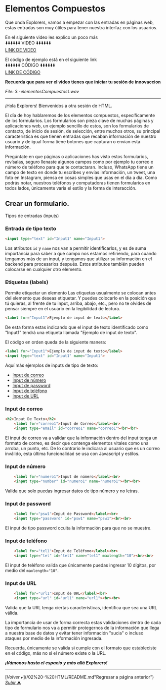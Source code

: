 # Elementos Compuestos

Que onda Explorers, vamos a empezar con las entradas en páginas web, estas entradas son muy útiles para tener nuestra interfaz con los usuarios.

En el siguiente video les explico un poco más<br>
⬇️⬇️⬇️⬇️⬇️⬇️ VIDEO ⬇️⬇️⬇️⬇️⬇️⬇️<br>
[LINK DE VIDEO](https://web.microsoftstream.com/video/fedb8772-5239-4706-9ee4-a347eba21a29)

El código de ejemplo está en el siguiente link<br>
⬇️⬇️⬇️⬇️⬇️⬇️ CÓDIGO ⬇️⬇️⬇️⬇️⬇️⬇️<br>
[LINK DE CÓDIGO](../programas/2.-elementosCompuestos.html)


**Recuerda que para ver el video tienes que iniciar tu sesión de innovaccion**

*File: 3.-elementosCompuestos1.wav*

--------------------------------------------------------------------------------
¡Hola Explorers! Bienvenidos a otra sesión de HTML. 

El día de hoy hablaremos de los elementos compuestos, específicamente de los formularios. 
Los formularios son pieza clave de muchas páginas y aplicaciones web, un ejemplo sencillo de estos, son los formularios de contacto, de inicio de sesión, de selección, entre muchos otros, su principal característica es que tienen entradas que recaban información de nuestro usuario y de igual forma tiene botones que capturan o envian esta información. 

Pregúntate en que páginas o aplicaciones has visto estos formularios, revísalas, seguro llenaste algunos campos como por ejemplo tu correo o número de teléfono para que te contactaran. Incluso, WhatsApp tiene un campo de texto en donde tu escribes y envías información, un tweet, una foto en Instagram, piensa en cosas simples que usas en el día a día. 
Como podrás notar, nuestros teléfonos y computadoras tienen formularios en todos lados, únicamente varía el estilo y la forma de interacción. 
 
## Crear un formulario. 

Tipos de entradas (inputs)

### Entrada de tipo texto
~~~html
<input type="text" id="Input1" name="Input1">
~~~
  
  Los atributos ``id`` y ``name`` nos van a permitir identificarlos, y es de suma importancia para saber a qué campo nos estamos refiriendo, para cuando tengamos más de un input, y tengamos que utilizar su información en el backend para procesarlos después. 
  Estos atributos también pueden colocarse en cualquier otro elemento.

### Etiquetas (labels)
Permite etiquetar un elemento 
Las etiquetas usualmente se colocan antes del elemento que deseas etiquetar. Y puedes colocarlo en la posición que tú quieras, al frente de tu input, arriba, abajo, etc., pero no te olvides de pensar siempre en el usuario en la legibilidad de lectura. 

~~~html
<label for="Input1">Ejemplo de input de texto</label>
~~~

De esta forma estas indicando que el input de texto identificado como "Input1" tendrá una etiqueta llamada "Ejemplo de input de texto". 

El código en orden queda de la siguiente manera: 

~~~html
<label for="Input1">Ejemplo de input de texto</label>
<input type="text" id="Input1" name="Input1">
~~~

Aquí más ejemplos de inputs de tipo de texto:

* [Input de correo](#input-de-correo)
* [Input de número](#input-de-número)
* [Input de password](#input-de-password)
* [Input de teléfono](#input-de-teléfono)
* [Input de URL](#input-de-url)


### Input de correo 
~~~html
<h2>Input De Texto</h2>
    <label for="correo1">Input de Correo</label><br>
    <input type="email" id="correo1" name="correo1"><br><br>
~~~
El input de correo va a validar que la información dentro del input tenga un formato de correo, es decir que contenga elementos vitales como una arroba, un punto, etc. De lo contrario le indicara al usuario que es un correo inválido, esta última funcionalidad se usa con Javascript y estilos. 

### Input de número 
~~~html
    <label for="numero1">Input de número</label><br>
    <input type="number" id="numero1" name="numero1"><br><br>
~~~
Valida que solo puedas ingresar datos de tipo número y no letras. 
    
### Input de password 
~~~html
    <label for="psw1">Input de Password</label><br>
    <input type="password" id="psw1" name="psw1"><br><br>
 ~~~
El input de tipo password oculta la información para que no se muestre. 

### Input de teléfono 
~~~html
    <label for="tel1">Input de Teléfono</label><br>
    <input type="tel" id="tel1" name="tel1" maxlength="10"><br><br>
~~~  

El input de teléfono valida que únicamente puedas ingresar 10 dígitos, por medio del `maxlength="10"`. 

### Input de URL
~~~html
    <label for="url1">Input de URL</label><br>
    <input type="url" id="url1" name="url1"><br><br>
~~~

Valida que la URL tenga ciertas características, identifica que sea una URL válida. 

La importancia de usar de forma correcta estas validaciones dentro de cada tipo de formulario nos va a permitir protegernos de la información que llega a nuestra base de datos y evitar tener información "sucia" o incluso ataques por medio de la información ingresada. 
  
 Recuerda, únicamente se valida si cumple con el formato que estableciste en el código, más no si el número existe o la URL. 

  
  
***¡Vámonos hasta el espacio y más allá Explorers!***

---

[*Volver* **&ldca;**](/02%20-%20HTML/README.md"Regresar a página anterior") 
[*Subir* **&#11165;**](# "Ir al título")